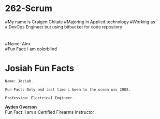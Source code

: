 # 262-Scrum
#My name is Craigen Chitate
#Majoring in Applied technology
#Working as a DevOps Engineer but using bitbucket for code repository
#
#Name: Alex  
#Fun Fact: I am colorblind
#
#





# Josiah Fun Facts

`Name: Josiah. `

`Fun Fact: Only and last time i been to the ocean was 2008. `

`Profession: Electrical Engineer. `

**Ayden Overson**  
Fun Fact: I am a Certified Firearms Instructor